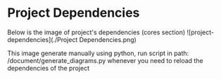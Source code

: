 # Project Dependencies

Below is the image of project's dependencies (cores section)
![project-dependencies](./Project Dependencies.png)

This image generate manually using python, run script in path: /document/generate_diagrams.py
whenever you need to reload the dependencies of the project
